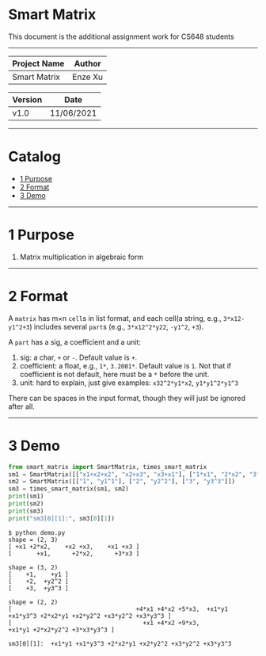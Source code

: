 
Smart Matrix
===========================
This document is the additional assignment work for CS648 students

****
 
| Project Name | Author |
| ---- | ---- |
| Smart Matrix | Enze Xu |

| Version | Date |
| ---- | ---- |
| v1.0 | 11/06/2021 |

****
# Catalog

* [1 Purpose](#1-purpose)
* [2 Format](#2-format)
* [3 Demo](#3-demo)

****

# 1 Purpose

1. Matrix multiplication in algebraic form

****

# 2 Format

A `matrix` has m×n `cell`s in list format, and each cell(a string, e.g., `3*x12-y1^2+3`) includes several `part`s (e.g., `3*x12^2*y22`, `-y1^2`, `+3`).

A `part` has a sig, a coefficient and a unit:
1. sig: a char, `+` or `-`. Default value is `+`.
2. coefficient: a float, e.g., `1*`, `3.2001*`. Default value is `1`. Not that if coefficient is not default, here must be a `*` before the unit.
3. unit: hard to explain, just give examples: `x32^2*y1*x2`, `y1*y1^2*y1^3`

There can be spaces in the input format, though they will just be ignored after all.

****

# 3 Demo
```python
from smart_matrix import SmartMatrix, times_smart_matrix
sm1 = SmartMatrix([["x1+x2+x2", "x2+x3", "x3+x1"], ["1*x1", "2*x2", "3*x3"]])
sm2 = SmartMatrix([["1", "y1^1"], ["2", "y2^2"], ["3", "y3^3"]])
sm3 = times_smart_matrix(sm1, sm2)
print(sm1)
print(sm2)
print(sm3)
print("sm3[0][1]:", sm3[0][1])
```

```shell
$ python demo.py
shape = (2, 3)
[ +x1 +2*x2,    +x2 +x3,    +x1 +x3 ]
[       +x1,      +2*x2,      +3*x3 ]

shape = (3, 2)
[    +1,    +y1 ]
[    +2,  +y2^2 ]
[    +3,  +y3^3 ]

shape = (2, 2)
[                                   +4*x1 +4*x2 +5*x3,  +x1*y1 +x1*y3^3 +2*x2*y1 +x2*y2^2 +x3*y2^2 +x3*y3^3 ]
[                                     +x1 +4*x2 +9*x3,                         +x1*y1 +2*x2*y2^2 +3*x3*y3^3 ]

sm3[0][1]:  +x1*y1 +x1*y3^3 +2*x2*y1 +x2*y2^2 +x3*y2^2 +x3*y3^3
```